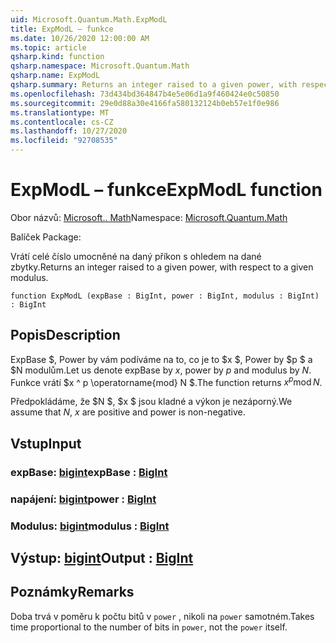 ```yaml
---
uid: Microsoft.Quantum.Math.ExpModL
title: ExpModL – funkce
ms.date: 10/26/2020 12:00:00 AM
ms.topic: article
qsharp.kind: function
qsharp.namespace: Microsoft.Quantum.Math
qsharp.name: ExpModL
qsharp.summary: Returns an integer raised to a given power, with respect to a given modulus.
ms.openlocfilehash: 73d434bd364847b4e5e06d1a9f460424e0c50850
ms.sourcegitcommit: 29e0d88a30e4166fa580132124b0eb57e1f0e986
ms.translationtype: MT
ms.contentlocale: cs-CZ
ms.lasthandoff: 10/27/2020
ms.locfileid: "92708535"
---
```

# <a name="expmodl-function"></a><span data-ttu-id="da59b-102">ExpModL – funkce</span><span class="sxs-lookup"><span data-stu-id="da59b-102">ExpModL function</span></span>

<span data-ttu-id="da59b-103">Obor názvů: [Microsoft.. Math](xref:Microsoft.Quantum.Math)</span><span class="sxs-lookup"><span data-stu-id="da59b-103">Namespace: [Microsoft.Quantum.Math](xref:Microsoft.Quantum.Math)</span></span>

<span data-ttu-id="da59b-104">Balíček [](https://nuget.org/packages/)</span><span class="sxs-lookup"><span data-stu-id="da59b-104">Package: [](https://nuget.org/packages/)</span></span>


<span data-ttu-id="da59b-105">Vrátí celé číslo umocněné na daný příkon s ohledem na dané zbytky.</span><span class="sxs-lookup"><span data-stu-id="da59b-105">Returns an integer raised to a given power, with respect to a given modulus.</span></span>

```qsharp
function ExpModL (expBase : BigInt, power : BigInt, modulus : BigInt) : BigInt
```


## <a name="description"></a><span data-ttu-id="da59b-106">Popis</span><span class="sxs-lookup"><span data-stu-id="da59b-106">Description</span></span>

<span data-ttu-id="da59b-107">ExpBase $, Power by vám podíváme na to, co je to $x $, Power by $p $ a $N modulům.</span><span class="sxs-lookup"><span data-stu-id="da59b-107">Let us denote expBase by $x$, power by $p$ and modulus by $N$.</span></span>
<span data-ttu-id="da59b-108">Funkce vrátí $x ^ p \operatorname{mod} N $.</span><span class="sxs-lookup"><span data-stu-id="da59b-108">The function returns $x^p \operatorname{mod} N$.</span></span>

<span data-ttu-id="da59b-109">Předpokládáme, že $N $, $x $ jsou kladné a výkon je nezáporný.</span><span class="sxs-lookup"><span data-stu-id="da59b-109">We assume that $N$, $x$ are positive and power is non-negative.</span></span>

## <a name="input"></a><span data-ttu-id="da59b-110">Vstup</span><span class="sxs-lookup"><span data-stu-id="da59b-110">Input</span></span>

### <a name="expbase--bigint"></a><span data-ttu-id="da59b-111">expBase: [bigint](xref:microsoft.quantum.lang-ref.bigint)</span><span class="sxs-lookup"><span data-stu-id="da59b-111">expBase : [BigInt](xref:microsoft.quantum.lang-ref.bigint)</span></span>




### <a name="power--bigint"></a><span data-ttu-id="da59b-112">napájení: [bigint](xref:microsoft.quantum.lang-ref.bigint)</span><span class="sxs-lookup"><span data-stu-id="da59b-112">power : [BigInt](xref:microsoft.quantum.lang-ref.bigint)</span></span>




### <a name="modulus--bigint"></a><span data-ttu-id="da59b-113">Modulus: [bigint](xref:microsoft.quantum.lang-ref.bigint)</span><span class="sxs-lookup"><span data-stu-id="da59b-113">modulus : [BigInt](xref:microsoft.quantum.lang-ref.bigint)</span></span>





## <a name="output--bigint"></a><span data-ttu-id="da59b-114">Výstup: [bigint](xref:microsoft.quantum.lang-ref.bigint)</span><span class="sxs-lookup"><span data-stu-id="da59b-114">Output : [BigInt](xref:microsoft.quantum.lang-ref.bigint)</span></span>



## <a name="remarks"></a><span data-ttu-id="da59b-115">Poznámky</span><span class="sxs-lookup"><span data-stu-id="da59b-115">Remarks</span></span>

<span data-ttu-id="da59b-116">Doba trvá v poměru k počtu bitů v `power` , nikoli na `power` samotném.</span><span class="sxs-lookup"><span data-stu-id="da59b-116">Takes time proportional to the number of bits in `power`, not the `power` itself.</span></span>